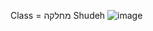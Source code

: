 Class = מחלקה
Shudeh
![image](https://github.com/lalushbebin/yudalef4/assets/106008824/11554ad0-42f5-4ec1-beda-b44ecd448063)
